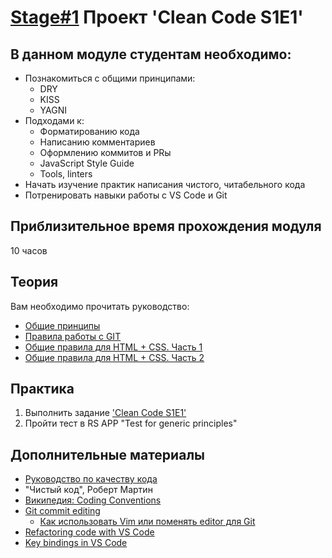 # [Stage#1](../../) Проект 'Clean Code S1E1'
## В данном модуле студентам необходимо:
- Познакомиться с общими принципами:
     - DRY
     - KISS
     - YAGNI
 - Подходами к:
    - Форматированию кода
    - Написанию комментариев
    - Оформлению коммитов и PRы
    - JavaScript Style Guide
    - Tools, linters
- Начать изучение практик написания чистого, читабельного кода
- Потренировать навыки работы с VS Code и Git

## Приблизительное время прохождения модуля
10 часов

## Теория 
Вам необходимо прочитать руководство:
- [Общие принципы](materials/generic-principles.md)
- [Правила работы с GIT](materials/commits.md) 
- [Общие правила для HTML + CSS. Часть 1](materials/html-and-css.md)
- [Общие правила для HTML + CSS. Часть 2](materials/html-and-css-extended.md)

## Практика 
1. Выполнить задание ['Clean Code S1E1'](clean-code-s1e1.md)
2. Пройти тест в RS APP "Test for generic principles"

## Дополнительные материалы
- [Руководство по качеству кода](stage1/tasks/clean-code/guidelines/generic-principles.md)
- "Чистый код", Роберт Мартин
- [Википедия: Coding Conventions](https://en.wikipedia.org/wiki/Coding_conventions)
- [Git commit editing](https://git-scm.com/book/en/v2/Git-Tools-Rewriting-History)
    - [Как использовать Vim или поменять editor для Git](https://www.tempertemper.net/blog/changing-editor-for-git-on-the-command-line)
- [Refactoring code with VS Code](https://code.visualstudio.com/docs/editor/refactoring)
- [Key bindings in VS Code](https://code.visualstudio.com/docs/getstarted/keybindings)